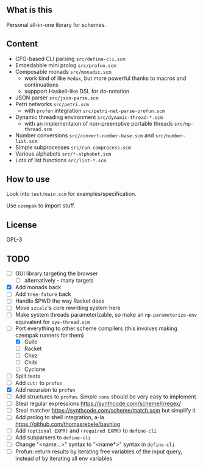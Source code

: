 
## What is this

Personal all-in-one library for schemes.

## Content

- CFG-based CLI parsing `src/define-cli.scm`
- Embedabble mini prolog `src/profun.scm`
- Composable monads `src/monadic.scm`
  - work kind of like `Redux`, but more powerful thanks to macros and continuations
  - suppport Haskell-like DSL for do-notation
- JSON parser `src/json-parse.scm`
- Petri networks `src/petri.scm`
  - with `profun` integration `src/petri-net-parse-profun.scm`
- Dynamic threading environment `src/dynamic-thread-*.scm`
  - with an implementaion of non-preemptive portable threads `src/np-thread.scm`
- Number conversions `src/convert-number-base.scm` and `src/number-list.scm`
- Simple subprocesses `src/run-comprocess.scm`
- Various alphabets `src/*-alphabet.scm`
- Lots of list functions `src/list-*.scm`

## How to use

Look into `test/main.scm` for examples/specification.

Use `czempak` to import stuff.

## License

GPL-3

## TODO

- [ ] GUI library targeting the browser
  - [ ] alternatively - many targets
- [x] Add monads back
- [ ] Add `tree-future` back
- [ ] Handle $PWD the way Racket does
- [ ] Move `szcalc`'s core rewriting system here
- [ ] Make system threads parameterizable, so make an `np-parameterize-env` equivalent for `sys-thread.scm`
- [ ] Port everything to other scheme compilers (this involves making czempak runners for them)
  - [x] Guile
  - [ ] Racket
  - [ ] Chez
  - [ ] Chibi
  - [ ] Cyclone
- [ ] Split tests
- [ ] Add `cut!` to `profun`
- [x] Add recursion to `profun`
- [ ] Add structures to `profun`. Simple `cons` should be very easy to implement
- [ ] Steal regular expressions https://synthcode.com/scheme/irregex/
- [ ] Steal matcher https://synthcode.com/scheme/match.scm but simplify it
- [ ] Add prolog to shell integration, a-la https://github.com/thomasrebele/bashlog
- [ ] Add `(optional EXPR)` and `(required EXPR)` to `define-cli`
- [ ] Add subparsers to `define-cli`
- [ ] Change "<name...>" syntax to "<name*>" syntax in `define-cli`
- [ ] Profun: return results by iterating free variables of the input query, instead of by iterating all env variables
